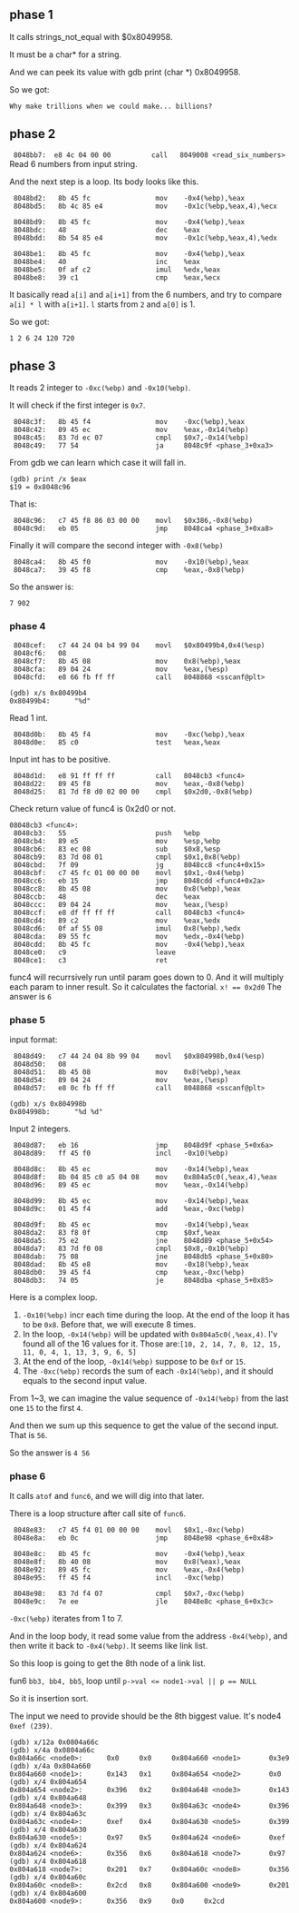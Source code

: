 ## phase 1

It calls strings_not_equal with $0x8049958.

It must be a char* for a string.

And we can peek its value with gdb print (char *) 0x8049958.

So we got:

`Why make trillions when we could make... billions?`

## phase 2

` 8048bb7:	e8 4c 04 00 00       	call   8049008 <read_six_numbers>`
Read 6 numbers from input string.

And the next step is a loop. Its body looks like this.
```(asm)
 8048bd2:	8b 45 fc             	mov    -0x4(%ebp),%eax
 8048bd5:	8b 4c 85 e4          	mov    -0x1c(%ebp,%eax,4),%ecx
 
 8048bd9:	8b 45 fc             	mov    -0x4(%ebp),%eax
 8048bdc:	48                   	dec    %eax
 8048bdd:	8b 54 85 e4          	mov    -0x1c(%ebp,%eax,4),%edx

 8048be1:	8b 45 fc             	mov    -0x4(%ebp),%eax
 8048be4:	40                   	inc    %eax
 8048be5:	0f af c2             	imul   %edx,%eax
 8048be8:	39 c1                	cmp    %eax,%ecx
```
It basically read `a[i]` and `a[i+1]` from the 6 numbers, and try to compare `a[i] * l` with `a[i+1]`. `l` starts from `2` and `a[0]` is 1. 

So we got:

`1 2 6 24 120 720`

## phase 3
It reads 2 integer to `-0xc(%ebp)` and `-0x10(%ebp)`.

It will check if the first integer is `0x7`.
```
 8048c3f:	8b 45 f4             	mov    -0xc(%ebp),%eax
 8048c42:	89 45 ec             	mov    %eax,-0x14(%ebp)
 8048c45:	83 7d ec 07          	cmpl   $0x7,-0x14(%ebp)
 8048c49:	77 54                	ja     8048c9f <phase_3+0xa3>
```

From gdb we can learn which case it will fall in.
```
(gdb) print /x $eax
$19 = 0x8048c96
```

That is:
```
 8048c96:	c7 45 f8 86 03 00 00 	movl   $0x386,-0x8(%ebp)
 8048c9d:	eb 05                	jmp    8048ca4 <phase_3+0xa8>
```

Finally it will compare the second integer with `-0x8(%ebp)`
```
 8048ca4:	8b 45 f0             	mov    -0x10(%ebp),%eax
 8048ca7:	39 45 f8             	cmp    %eax,-0x8(%ebp)
```

So the answer is:
```
7 902
```


### phase 4
```
 8048cef:	c7 44 24 04 b4 99 04 	movl   $0x80499b4,0x4(%esp)
 8048cf6:	08 
 8048cf7:	8b 45 08             	mov    0x8(%ebp),%eax
 8048cfa:	89 04 24             	mov    %eax,(%esp)
 8048cfd:	e8 66 fb ff ff       	call   8048868 <sscanf@plt>
```
```
(gdb) x/s 0x80499b4
0x80499b4:      "%d"
```
Read 1 int.
```
 8048d0b:	8b 45 f4             	mov    -0xc(%ebp),%eax
 8048d0e:	85 c0                	test   %eax,%eax
```
Input int has to be positive.
```
 8048d1d:	e8 91 ff ff ff       	call   8048cb3 <func4>
 8048d22:	89 45 f8             	mov    %eax,-0x8(%ebp)
 8048d25:	81 7d f8 d0 02 00 00 	cmpl   $0x2d0,-0x8(%ebp)
```
Check return value of func4 is 0x2d0 or not.

```
08048cb3 <func4>:
 8048cb3:	55                   	push   %ebp
 8048cb4:	89 e5                	mov    %esp,%ebp
 8048cb6:	83 ec 08             	sub    $0x8,%esp
 8048cb9:	83 7d 08 01          	cmpl   $0x1,0x8(%ebp)
 8048cbd:	7f 09                	jg     8048cc8 <func4+0x15>
 8048cbf:	c7 45 fc 01 00 00 00 	movl   $0x1,-0x4(%ebp)
 8048cc6:	eb 15                	jmp    8048cdd <func4+0x2a>
 8048cc8:	8b 45 08             	mov    0x8(%ebp),%eax
 8048ccb:	48                   	dec    %eax
 8048ccc:	89 04 24             	mov    %eax,(%esp)
 8048ccf:	e8 df ff ff ff       	call   8048cb3 <func4>
 8048cd4:	89 c2                	mov    %eax,%edx
 8048cd6:	0f af 55 08          	imul   0x8(%ebp),%edx
 8048cda:	89 55 fc             	mov    %edx,-0x4(%ebp)
 8048cdd:	8b 45 fc             	mov    -0x4(%ebp),%eax
 8048ce0:	c9                   	leave  
 8048ce1:	c3                   	ret    
```
func4 will recurrsively run until param goes down to 0. And it will multiply each param to inner result. So it calculates the factorial.
`x! == 0x2d0`
The answer is
`6`

### phase 5
input format:
```
 8048d49:	c7 44 24 04 8b 99 04 	movl   $0x804998b,0x4(%esp)
 8048d50:	08 
 8048d51:	8b 45 08             	mov    0x8(%ebp),%eax
 8048d54:	89 04 24             	mov    %eax,(%esp)
 8048d57:	e8 0c fb ff ff       	call   8048868 <sscanf@plt>
```
```
(gdb) x/s 0x804998b
0x804998b:      "%d %d"
```
Input 2 integers.

```
 8048d87:	eb 16                	jmp    8048d9f <phase_5+0x6a>
 8048d89:	ff 45 f0             	incl   -0x10(%ebp)

 8048d8c:	8b 45 ec             	mov    -0x14(%ebp),%eax
 8048d8f:	8b 04 85 c0 a5 04 08 	mov    0x804a5c0(,%eax,4),%eax
 8048d96:	89 45 ec             	mov    %eax,-0x14(%ebp)

 8048d99:	8b 45 ec             	mov    -0x14(%ebp),%eax
 8048d9c:	01 45 f4             	add    %eax,-0xc(%ebp)

 8048d9f:	8b 45 ec             	mov    -0x14(%ebp),%eax
 8048da2:	83 f8 0f             	cmp    $0xf,%eax
 8048da5:	75 e2                	jne    8048d89 <phase_5+0x54>
 8048da7:	83 7d f0 08          	cmpl   $0x8,-0x10(%ebp)
 8048dab:	75 08                	jne    8048db5 <phase_5+0x80>
 8048dad:	8b 45 e8             	mov    -0x18(%ebp),%eax
 8048db0:	39 45 f4             	cmp    %eax,-0xc(%ebp)
 8048db3:	74 05                	je     8048dba <phase_5+0x85>
```
Here is a complex loop. 
1. `-0x10(%ebp)` incr each time during the loop. At the end of the loop it has to be `0x8`. Before that, we will execute 8 times.
2. In the loop, `-0x14(%ebp)` will be updated with `0x804a5c0(,%eax,4)`. I'v found all of the 16 values for it. Those are:`[10, 2, 14, 7, 8, 12, 15, 11, 0, 4, 1, 13, 3, 9, 6, 5]`
3. At the end of the loop, `-0x14(%ebp)` suppose to be `0xf` or `15`.
4. The `-0xc(%ebp)` records the sum of each `-0x14(%ebp)`, and it should equals to the second input value.

From 1~3, we can imagine the value sequence of `-0x14(%ebp)` from the last one `15` to the first `4`.

And then we sum up this sequence to get the value of the second input. That is `56`.

So the answer is `4 56`

### phase 6
It calls `atof` and `func6`, and we will dig into that later.

There is a loop structure after call site of `func6`.

```
 8048e83:	c7 45 f4 01 00 00 00 	movl   $0x1,-0xc(%ebp)
 8048e8a:	eb 0c                	jmp    8048e98 <phase_6+0x48>

 8048e8c:	8b 45 fc             	mov    -0x4(%ebp),%eax
 8048e8f:	8b 40 08             	mov    0x8(%eax),%eax
 8048e92:	89 45 fc             	mov    %eax,-0x4(%ebp)
 8048e95:	ff 45 f4             	incl   -0xc(%ebp)

 8048e98:	83 7d f4 07          	cmpl   $0x7,-0xc(%ebp)
 8048e9c:	7e ee                	jle    8048e8c <phase_6+0x3c>
```
`-0xc(%ebp)` iterates from 1 to 7.

And in the loop body, it read some value from the address `-0x4(%ebp)`, and then write it back to `-0x4(%ebp)`. It seems like link list.

So this loop is going to get the 8th node of a link list.

fun6
`bb3, bb4, bb5`, loop until `p->val <= node1->val || p == NULL`

So it is insertion sort.

The input we need to provide should be the 8th biggest value. It's node4 `0xef (239)`.
```
(gdb) x/12a 0x0804a66c
(gdb) x/4a 0x0804a66c
0x804a66c <node0>:      0x0     0x0     0x804a660 <node1>       0x3e9
(gdb) x/4a 0x804a660
0x804a660 <node1>:      0x143   0x1     0x804a654 <node2>       0x0
(gdb) x/4 0x804a654
0x804a654 <node2>:      0x396   0x2     0x804a648 <node3>       0x143
(gdb) x/4 0x804a648
0x804a648 <node3>:      0x399   0x3     0x804a63c <node4>       0x396
(gdb) x/4 0x804a63c
0x804a63c <node4>:      0xef    0x4     0x804a630 <node5>       0x399
(gdb) x/4 0x804a630
0x804a630 <node5>:      0x97    0x5     0x804a624 <node6>       0xef
(gdb) x/4 0x804a624
0x804a624 <node6>:      0x356   0x6     0x804a618 <node7>       0x97
(gdb) x/4 0x804a618
0x804a618 <node7>:      0x201   0x7     0x804a60c <node8>       0x356
(gdb) x/4 0x804a60c
0x804a60c <node8>:      0x2cd   0x8     0x804a600 <node9>       0x201
(gdb) x/4 0x804a600
0x804a600 <node9>:      0x356   0x9     0x0     0x2cd
```